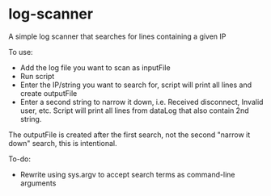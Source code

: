# log-scanner
A simple log scanner that searches for lines containing a given IP

To use:
- Add the log file you want to scan as inputFile
- Run script
- Enter the IP/string you want to search for, script will print all lines and create outputFile
- Enter a second string to narrow it down, i.e. Received disconnect, Invalid user, etc. Script will print all lines from dataLog that also contain 2nd string.

The outputFile is created after the first search, not the second "narrow it down" search, this is intentional.

To-do:
- Rewrite using sys.argv to accept search terms as command-line arguments
